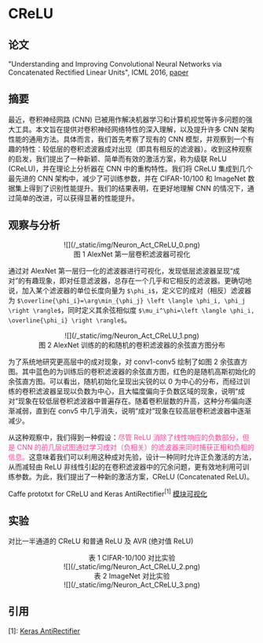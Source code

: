 # CReLU

## 论文

"Understanding and Improving Convolutional Neural Networks via Concatenated Rectified Linear Units", ICML 2016, [paper](https://arxiv.org/pdf/1603.05201)

## 摘要

最近，卷积神经网路 (CNN) 已被用作解决机器学习和计算机视觉等许多问题的强大工具。本文旨在提供对卷积神经网络特性的深入理解，以及提升许多 CNN 架构性能的通用方法。具体而言，我们首先考察了现有的 CNN 模型，并观察到一个有趣的特性：较低层的卷积滤波器成对出现（即具有相反的滤波器）。收到这种观察的启发，我们提出了一种新颖、简单而有效的激活方案，称为级联 ReLU (CReLU)，并在理论上分析器在 CNN 中的重构特性。我们将 CReLU 集成到几个最先进的 CNN 架构中，减少了可训练参数，并在 CIFAR-10/100 和 ImageNet 数据集上得到了识别性能提升。我们的结果表明，在更好地理解 CNN 的情况下，通过简单的改进，可以获得显著的性能提升。

## 观察与分析

<center>![](/_static/img/Neuron_Act_CReLU_0.png)<br/>图 1 AlexNet 第一层卷积滤波器可视化 </center>

通过对 AlexNet 第一层归一化的滤波器进行可视化，发现低层滤波器呈现“成对”的有趣现象，即对任意滤波器，总存在一个几乎和它相反的滤波器。更确切地说，加入某个滤波器的单位长度向量为 `$\phi_i$`，定义它的成对（相反）滤波器为 `$\overline{\phi_i}=\arg\min_{\phi_j} \left \langle \phi_i, \phi_j \right \rangle$`，同时定义其余弦相似度 `$\mu_i^\phi=\left \langle \phi_i, \overline{\phi_i} \right \rangle$`。

<center>![](/_static/img/Neuron_Act_CReLU_1.png)<br/>图 2 AlexNet 训练的的和随机的卷积滤波器的余弦直方图分布</center>

为了系统地研究更高层中的成对现象，对 conv1-conv5 绘制了如图 2 余弦直方图。其中蓝色的为训练后的卷积滤波器的余弦直方图，红色的是随机高斯初始化的余弦直方图。可以看出，随机初始化呈现出尖锐的以 0 为中心的分布，而经过训练的卷积滤波器呈现以负数为中心，且大幅度偏向于负数区域的现象，说明“成对”现象在较低层卷积滤波器中普遍存在。随着卷积层数的升高，这种分布偏向逐渐减弱，直到在 conv5 中几乎消失，说明“成对”现象在较高层卷积滤波器中逐渐减少。

从这种观察中，我们得到一种假设：<font color=#FF3E96>尽管 ReLU 消除了线性响应的负数部分，但是 CNN 的前几层试图通过学习成对（负相关）的滤波器来同时捕获正相和负相的信息。</font>这意味着我们可以利用这种成对先验，设计一种同时允许正负激活的方法，从而减轻由 ReLU 非线性引起的在卷积滤波器中的冗余问题，更有效地利用可训练参数。为此，我们提出了一种新的激活方案，CReLU (Concatenated ReLU)。

Caffe prototxt for CReLU and Keras AntiRectifier<sup>[1]</sup> [模块可视化](https://ethereon.github.io/netscope/#/gist/155019b053b3b93fe1822b7fd84935c0)
<script src="https://gist.github.com/yangfly/155019b053b3b93fe1822b7fd84935c0.js"></script>

## 实验

对比一半通道的 CReLU 和普通 ReLU 及 AVR (绝对值 ReLU)

<center>表 1 CIFAR-10/100 对比实验<br/>![](/_static/img/Neuron_Act_CReLU_2.png)</center>

<center>表 2 ImageNet 对比实验<br/>![](/_static/img/Neuron_Act_CReLU_3.png)</center>

## 引用

[1]: [Keras AntiRectifier](https://github.com/keras-team/keras/blob/master/examples/antirectifier.py)<br/>
